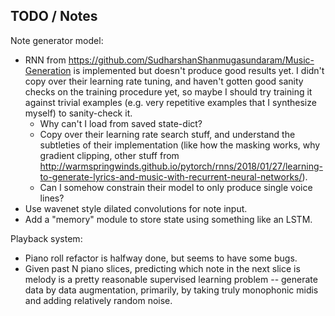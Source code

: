 ## TODO / Notes

Note generator model:
- RNN from https://github.com/SudharshanShanmugasundaram/Music-Generation is
implemented but doesn't produce good results yet.  I didn't copy over
their learning rate tuning, and haven't gotten good sanity
checks on the training procedure yet, so maybe I should try training it
against trivial examples (e.g. very repetitive examples that I synthesize
myself) to sanity-check it.
    - Why can't I load from saved state-dict?
    - Copy over their learning rate search stuff, and understand the subtleties
of their implementation (like how the masking works, why gradient
clipping, other stuff from http://warmspringwinds.github.io/pytorch/rnns/2018/01/27/learning-to-generate-lyrics-and-music-with-recurrent-neural-networks/).
    - Can I somehow constrain their model to only produce single voice lines?
- Use wavenet style dilated convolutions for note input.
- Add a "memory" module to store state using something like an LSTM.

Playback system:
- Piano roll refactor is halfway done, but seems to have some bugs.
- Given past N piano slices, predicting which note in the next slice
is melody is a pretty reasonable supervised learning problem -- generate
data by data augmentation, primarily, by taking truly monophonic midis
and adding relatively random noise.